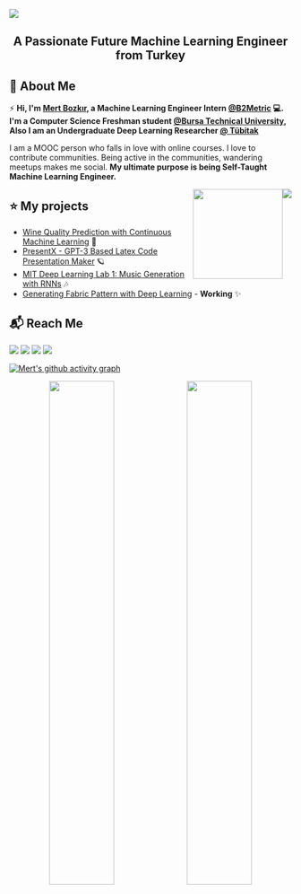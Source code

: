 <img src="./Mert.svg"></img>  

<h2 align="center">A Passionate Future Machine Learning Engineer from Turkey</h2>

## 📖  About Me
⚡ **Hi, I'm [Mert Bozkır](https://www.linkedin.com/in/mertbozkir/), a Machine Learning Engineer Intern [@B2Metric](https://b2metric.com/) 💻. I'm a Computer Science Freshman student [@Bursa Technical University](https://btu.edu.tr/), Also I am an Undergraduate Deep Learning Researcher [@ Tübitak](https://www.tubitak.gov.tr/)**

I am a MOOC person who falls in love with online courses.
I love to contribute communities. Being active in the communities, wandering meetups makes me social.
**My ultimate purpose is being Self-Taught Machine Learning Engineer.**

<div style="position: relative;
float: right;">
     <img src="https://spotify-github-profile.vercel.app/api/view?uid=cukn8ypiqjpsoznxy5op6rx4d&cover_image=true&theme=novatorem">
 </div>

 

 <img align="right" src="https://media.giphy.com/media/LoBSGLlkRVWnd6SdxN/giphy.gif" width="160">
 

 
 ## ⭐ My projects
* [Wine Quality Prediction with Continuous Machine Learning](https://github.com/mertbozkir/Wine-Quality-withCML) 🌵
* [PresentX - GPT-3 Based Latex Code Presentation Maker](https://github.com/mertbozkir/PresentX)  🪐
* [MIT Deep Learning Lab 1: Music Generation with RNNs](https://github.com/mertbozkir/Music_Generation_RNNs)  🎶
* [Generating Fabric Pattern with Deep Learning](https://www.tubitak.gov.tr/tr/burslar/lisans/burs-programlari/icerik-2209-b-sanayiye-yonelik-lisans-arastirma-projeleri-destegi-programi) - **Working** ✨

## 📬 Reach Me

[![](https://img.shields.io/badge/medium-%2312100E.svg?&style=for-the-badge&logo=medium&logoColor=white)](https://medium.com/@mert.bozkirr)
[![](https://img.shields.io/badge/Kaggle-%2312100E.svg?&style=for-the-badge&logo=kaggle&logoColor=white)](https://www.kaggle.com/mertbozkr)
[![](https://img.shields.io/badge/linkedin-%230077B5.svg?&style=for-the-badge&logo=linkedin&logoColor=white)](https://www.linkedin.com/in/mertbozkir/)
[![](https://img.shields.io/badge/twitter-%231DA1F2.svg?&style=for-the-badge&logo=twitter&logoColor=white)](https://twitter.com/mertbozkirr/)
<br/>  

 [![Mert's github activity graph](https://activity-graph.herokuapp.com/graph?username=mertbozkir&theme=react-dark)](https://git.io/mertbozkir)
<p align="center">
	
  <img width="48%" src="https://github-readme-stats.vercel.app/api?username=mertbozkir&show_icons=true&theme=tokyonight" />
  <img width="48%" src="https://github-readme-streak-stats.herokuapp.com/?user=mertbozkir&theme=tokyonight" />
</p>
